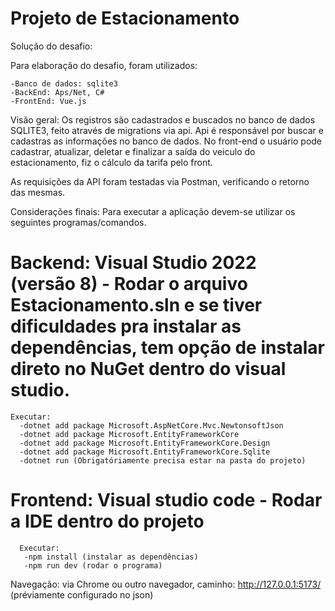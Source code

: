 # Projeto de Estacionamento

Solução do desafio:

Para elaboração do desafio, foram utilizados:

    -Banco de dados: sqlite3
    -BackEnd: Aps/Net, C#
    -FrontEnd: Vue.js

Visão geral: Os registros são cadastrados e buscados no banco de dados SQLITE3, feito através de migrations via api.
Api é responsável por buscar e cadastras as informações no banco de dados.
No front-end o usuário pode cadastrar, atualizar, deletar e finalizar a saída do veiculo do estacionamento, fiz o cálculo da tarifa pelo front.

As requisições da API foram testadas via Postman, verificando o retorno das mesmas.

Considerações finais:
Para executar a aplicação devem-se utilizar os seguintes programas/comandos.

# Backend: Visual Studio 2022 (versão 8) - Rodar o arquivo Estacionamento.sln e se tiver dificuldades pra instalar as dependências, tem opção de instalar direto no NuGet dentro do visual studio.
    Executar:
      -dotnet add package Microsoft.AspNetCore.Mvc.NewtonsoftJson
      -dotnet add package Microsoft.EntityFrameworkCore
      -dotnet add package Microsoft.EntityFrameworkCore.Design
      -dotnet add package Microsoft.EntityFrameworkCore.Sqlite
      -dotnet run (Obrigatóriamente precisa estar na pasta do projeto)

# Frontend: Visual studio code - Rodar a IDE dentro do projeto
      Executar:
       -npm install (instalar as dependências)
       -npm run dev (rodar o programa)

Navegação: via Chrome ou outro navegador, caminho: http://127.0.0.1:5173/ (préviamente configurado no json)
